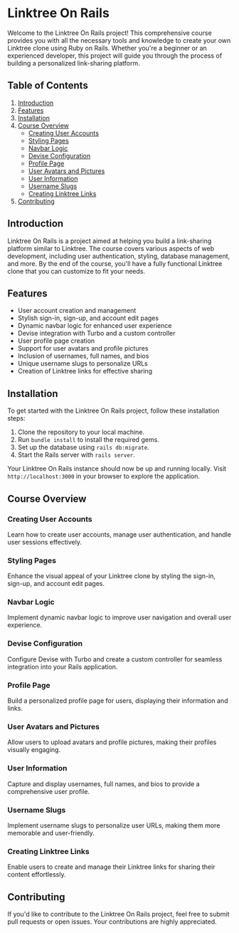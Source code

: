 # Linktree On Rails

Welcome to the Linktree On Rails project! This comprehensive course provides you with all the necessary tools and knowledge to create your own Linktree clone using Ruby on Rails. Whether you're a beginner or an experienced developer, this project will guide you through the process of building a personalized link-sharing platform.

## Table of Contents
1. [Introduction](#introduction)
2. [Features](#features)
3. [Installation](#installation)
4. [Course Overview](#course-overview)
   - [Creating User Accounts](#creating-user-accounts)
   - [Styling Pages](#styling-pages)
   - [Navbar Logic](#navbar-logic)
   - [Devise Configuration](#devise-configuration)
   - [Profile Page](#profile-page)
   - [User Avatars and Pictures](#user-avatars-and-pictures)
   - [User Information](#user-information)
   - [Username Slugs](#username-slugs)
   - [Creating Linktree Links](#creating-linktree-links)
5. [Contributing](#contributing)

## Introduction

Linktree On Rails is a project aimed at helping you build a link-sharing platform similar to Linktree. The course covers various aspects of web development, including user authentication, styling, database management, and more. By the end of the course, you'll have a fully functional Linktree clone that you can customize to fit your needs.

## Features

- User account creation and management
- Stylish sign-in, sign-up, and account edit pages
- Dynamic navbar logic for enhanced user experience
- Devise integration with Turbo and a custom controller
- User profile page creation
- Support for user avatars and profile pictures
- Inclusion of usernames, full names, and bios
- Unique username slugs to personalize URLs
- Creation of Linktree links for effective sharing

## Installation

To get started with the Linktree On Rails project, follow these installation steps:

1. Clone the repository to your local machine.
2. Run `bundle install` to install the required gems.
3. Set up the database using `rails db:migrate`.
4. Start the Rails server with `rails server`.

Your Linktree On Rails instance should now be up and running locally. Visit `http://localhost:3000` in your browser to explore the application.

## Course Overview

### Creating User Accounts

Learn how to create user accounts, manage user authentication, and handle user sessions effectively.

### Styling Pages

Enhance the visual appeal of your Linktree clone by styling the sign-in, sign-up, and account edit pages.

### Navbar Logic

Implement dynamic navbar logic to improve user navigation and overall user experience.

### Devise Configuration

Configure Devise with Turbo and create a custom controller for seamless integration into your Rails application.

### Profile Page

Build a personalized profile page for users, displaying their information and links.

### User Avatars and Pictures

Allow users to upload avatars and profile pictures, making their profiles visually engaging.

### User Information

Capture and display usernames, full names, and bios to provide a comprehensive user profile.

### Username Slugs

Implement username slugs to personalize user URLs, making them more memorable and user-friendly.

### Creating Linktree Links

Enable users to create and manage their Linktree links for sharing their content effortlessly.

## Contributing

If you'd like to contribute to the Linktree On Rails project, feel free to submit pull requests or open issues. Your contributions are highly appreciated.
